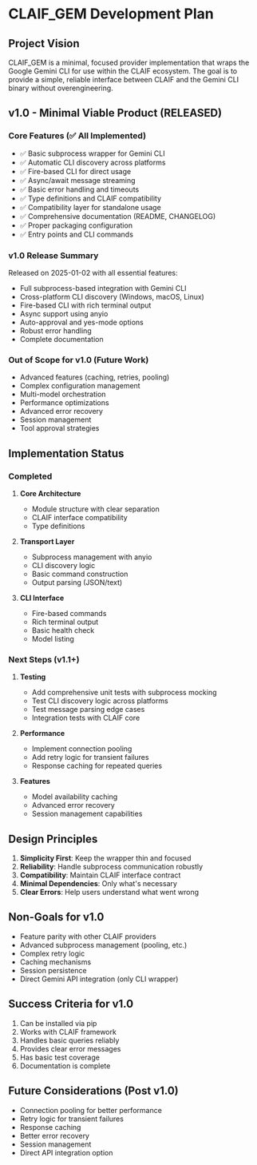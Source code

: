 # CLAIF_GEM Development Plan

## Project Vision

CLAIF_GEM is a minimal, focused provider implementation that wraps the Google Gemini CLI for use within the CLAIF ecosystem. The goal is to provide a simple, reliable interface between CLAIF and the Gemini CLI binary without overengineering.

## v1.0 - Minimal Viable Product (RELEASED)

### Core Features (✅ All Implemented)
- ✅ Basic subprocess wrapper for Gemini CLI
- ✅ Automatic CLI discovery across platforms
- ✅ Fire-based CLI for direct usage
- ✅ Async/await message streaming
- ✅ Basic error handling and timeouts
- ✅ Type definitions and CLAIF compatibility
- ✅ Compatibility layer for standalone usage
- ✅ Comprehensive documentation (README, CHANGELOG)
- ✅ Proper packaging configuration
- ✅ Entry points and CLI commands

### v1.0 Release Summary
Released on 2025-01-02 with all essential features:
- Full subprocess-based integration with Gemini CLI
- Cross-platform CLI discovery (Windows, macOS, Linux)
- Fire-based CLI with rich terminal output
- Async support using anyio
- Auto-approval and yes-mode options
- Robust error handling
- Complete documentation

### Out of Scope for v1.0 (Future Work)
- Advanced features (caching, retries, pooling)
- Complex configuration management
- Multi-model orchestration
- Performance optimizations
- Advanced error recovery
- Session management
- Tool approval strategies

## Implementation Status

### Completed
1. **Core Architecture**
   - Module structure with clear separation
   - CLAIF interface compatibility
   - Type definitions

2. **Transport Layer**
   - Subprocess management with anyio
   - CLI discovery logic
   - Basic command construction
   - Output parsing (JSON/text)

3. **CLI Interface**
   - Fire-based commands
   - Rich terminal output
   - Basic health check
   - Model listing

### Next Steps (v1.1+)
1. **Testing**
   - Add comprehensive unit tests with subprocess mocking
   - Test CLI discovery logic across platforms
   - Test message parsing edge cases
   - Integration tests with CLAIF core

2. **Performance**
   - Implement connection pooling
   - Add retry logic for transient failures
   - Response caching for repeated queries

3. **Features**
   - Model availability caching
   - Advanced error recovery
   - Session management capabilities

## Design Principles

1. **Simplicity First**: Keep the wrapper thin and focused
2. **Reliability**: Handle subprocess communication robustly
3. **Compatibility**: Maintain CLAIF interface contract
4. **Minimal Dependencies**: Only what's necessary
5. **Clear Errors**: Help users understand what went wrong

## Non-Goals for v1.0

- Feature parity with other CLAIF providers
- Advanced subprocess management (pooling, etc.)
- Complex retry logic
- Caching mechanisms
- Session persistence
- Direct Gemini API integration (only CLI wrapper)

## Success Criteria for v1.0

1. Can be installed via pip
2. Works with CLAIF framework
3. Handles basic queries reliably
4. Provides clear error messages
5. Has basic test coverage
6. Documentation is complete

## Future Considerations (Post v1.0)

- Connection pooling for better performance
- Retry logic for transient failures
- Response caching
- Better error recovery
- Session management
- Direct API integration option
